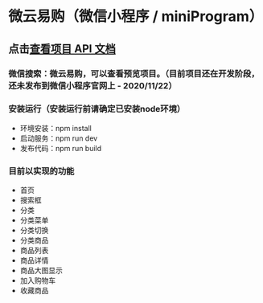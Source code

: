 # 微云易购（微信小程序 / miniProgram） #

## 点击[查看项目 API 文档](https://www.showdoc.com.cn/128719739414963?page_id=2513235043485226) ##
### 微信搜索：微云易购，可以查看预览项目。（目前项目还在开发阶段，还未发布到微信小程序官网上 - 2020/11/22） ###

### 安装运行（安装运行前请确定已安装node环境）
* 环境安装：npm install
* 启动服务：npm run dev
* 发布代码：npm run build

### 目前以实现的功能
* 首页
* 搜索框
* 分类
* 分类菜单
* 分类切换
* 分类商品
* 商品列表
* 商品详情
* 商品大图显示
* 加入购物车
* 收藏商品
